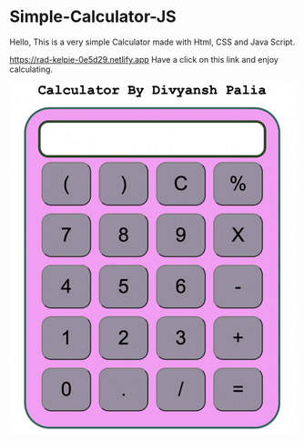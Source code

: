 # Simple-Calculator-JS
Hello, This is a very simple Calculator made with Html, CSS and Java Script.

https://rad-kelpie-0e5d29.netlify.app
Have a click on this link and enjoy calculating.

![alt text](https://github.com/divyanshpalia/Simple-Calculator-JS/blob/main/Web%20Calculator/Screenshot%202022-03-30%20at%2011.44.17%20AM.png?raw=true)
